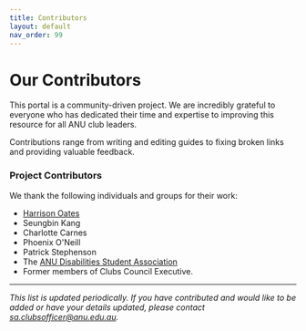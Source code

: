 ```yaml
---
title: Contributors
layout: default
nav_order: 99
---
```


# Our Contributors

This portal is a community-driven project. We are incredibly grateful to everyone who has dedicated their time and expertise to improving this resource for all ANU club leaders.

Contributions range from writing and editing guides to fixing broken links and providing valuable feedback.

### Project Contributors

We thank the following individuals and groups for their work:

- [Harrison Oates](https://harrisonoates.com)
- Seungbin Kang
- Charlotte Carnes
- Phoenix O'Neill
- Patrick Stephenson
- The [ANU Disabilities Student Association](https://anusa.com.au/advocacy/anu-disabilities-student-association/)
- Former members of Clubs Council Executive.

---
*This list is updated periodically. If you have contributed and would like to be added or have your details updated, please contact sa.clubsofficer@anu.edu.au.*